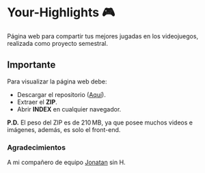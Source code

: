 # Your-Highlights 🎮
Página web para compartir tus mejores jugadas en los videojuegos, realizada como proyecto semestral.

## Importante 
Para visualizar la página web debe:
- Descargar el repositorio ([Aquí](https://github.com/Armandoki/Your-Highlights/archive/refs/heads/main.zip)). 
- Extraer el __ZIP__.
- Abrir __INDEX__ en cualquier navegador.

__P.D.__ El peso del ZIP es de 210 MB, ya que posee muchos videos e imágenes, además, es solo el front-end. 

### Agradecimientos 
A mi compañero de equipo [Jonatan](https://github.com/Jonna-NwT) sin H. 
